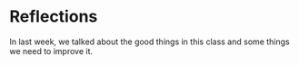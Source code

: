 Reflections
===========
In last week, we talked about the good things in this class and some things we need to improve it. 
